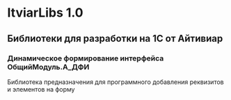 # ItviarLibs 1.0



## Библиотеки для разработки на 1С от Айтивиар

### Динамическое формирование интерфейса ОбщийМодуль.А_ДФИ

Библиотека предназначения для программного добавления реквизитов и элементов на форму